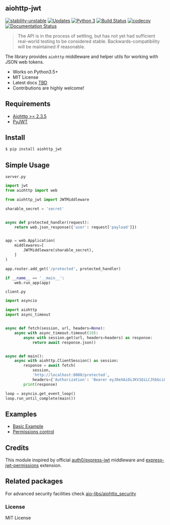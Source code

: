 ## aiohttp-jwt 
[![stability-unstable](https://img.shields.io/badge/stability-unstable-yellow.svg)](https://img.shields.io/badge/stability-unstable-yellow.svg)
[![Updates](https://pyup.io/repos/github/hzlmn/aiohttp-jwt/shield.svg)](https://pyup.io/repos/github/hzlmn/aiohttp-jwt/)
[![Python 3](https://pyup.io/repos/github/hzlmn/aiohttp-jwt/python-3-shield.svg)](https://pyup.io/repos/github/hzlmn/aiohttp-jwt/)
[![Build Status](https://travis-ci.org/hzlmn/aiohttp-jwt.svg?branch=master)](https://travis-ci.org/hzlmn/aiohttp-jwt)
[![codecov](https://codecov.io/gh/hzlmn/aiohttp-jwt/branch/master/graph/badge.svg)](https://codecov.io/gh/hzlmn/aiohttp-jwt)
[![Documentation Status](https://readthedocs.org/projects/aiohttp-jwt/badge/?version=latest)](http://aiohttp-jwt.readthedocs.io/en/latest/?badge=latest)


> The API is in the process of settling, but has not yet had sufficient real-world testing to be considered stable. Backwards-compatibility will be maintained if reasonable.

The library provides `aiohttp` middleware and helper utils for working with JSON web tokens.

  * Works on Python3.5+
  * MIT License
  * Latest docs [TBD]()
  * Contributions are highly welcome!


## Requirements
 - [Aiohttp >= 2.3.5](https://github.com/aio-libs/aiohttp)
 - [PyJWT](https://github.com/jpadilla/pyjwt)


## Install
```bash
$ pip install aiohttp_jwt
```

## Simple Usage
`server.py`
```python
import jwt
from aiohttp import web

from aiohttp_jwt import JWTMiddleware

sharable_secret = 'secret'


async def protected_handler(request):
    return web.json_response({'user': request['payload']})


app = web.Application(
    middlewares=[
        JWTMiddleware(sharable_secret),
    ]
)

app.router.add_get('/protected', protected_handler)

if __name__ == '__main__':
    web.run_app(app)

```

`client.py`
```python
import asyncio

import aiohttp
import async_timeout


async def fetch(session, url, headers=None):
    async with async_timeout.timeout(10):
        async with session.get(url, headers=headers) as response:
            return await response.json()


async def main():
    async with aiohttp.ClientSession() as session:
        response = await fetch(
            session,
            'http://localhost:8080/protected',
            headers={'Authorization': 'Bearer eyJ0eXAiOiJKV1QiLCJhbGciOiJIUzI1NiJ9.eyJ1c2VybmFtZSI6InRlc3QifQ.pyNsXX_vNsUvdt6xu13F1Gs1zGELT4Va8a38eG5svBA'})
        print(response)

loop = asyncio.get_event_loop()
loop.run_until_complete(main())

```

## Examples
- [Basic Example](/example/basic.py)
- [Permissions control](/example/permissions.py)



## Credits

This module inspired by official [auth0/express-jwt](https://github.com/auth0/express-jwt) middleware and
[express-jwt-permissions](https://github.com/MichielDeMey/express-jwt-permissions) extension.


## Related packages
  For advanced security facilities check [aio-libs/aiohttp_security](https://github.com/aio-libs/aiohttp-security)

### License
MIT License
